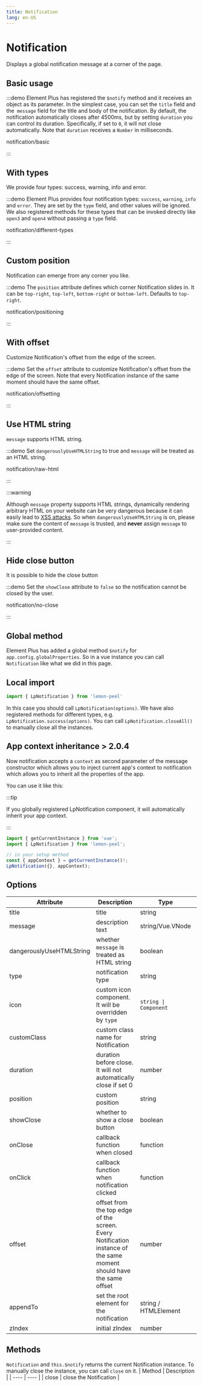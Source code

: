 ```yaml
---
title: Notification
lang: en-US
---
```


# Notification

Displays a global notification message at a corner of the page.

## Basic usage

:::demo Element Plus has registered the `$notify` method and it receives an object as its parameter. In the simplest case, you can set the `title` field and the` message` field for the title and body of the notification. By default, the notification automatically closes after 4500ms, but by setting `duration` you can control its duration. Specifically, if set to `0`, it will not close automatically. Note that `duration` receives a `Number` in milliseconds.

notification/basic

:::

## With types

We provide four types: success, warning, info and error.

:::demo Element Plus provides four notification types: `success`, `warning`, `info` and `error`. They are set by the `type` field, and other values will be ignored. We also registered methods for these types that can be invoked directly like `open3` and `open4` without passing a `type` field.

notification/different-types

:::

## Custom position

Notification can emerge from any corner you like.

:::demo The `position` attribute defines which corner Notification slides in. It can be `top-right`, `top-left`, `bottom-right` or `bottom-left`. Defaults to `top-right`.

notification/positioning

:::

## With offset

Customize Notification's offset from the edge of the screen.

:::demo Set the `offset` attribute to customize Notification's offset from the edge of the screen. Note that every Notification instance of the same moment should have the same offset.

notification/offsetting

:::

## Use HTML string

`message` supports HTML string.

:::demo Set `dangerouslyUseHTMLString` to true and `message` will be treated as an HTML string.

notification/raw-html

:::

:::warning

Although `message` property supports HTML strings, dynamically rendering arbitrary HTML on your website can be very dangerous because it can easily lead to [XSS attacks](https://en.wikipedia.org/wiki/Cross-site_scripting). So when `dangerouslyUseHTMLString` is on, please make sure the content of `message` is trusted, and **never** assign `message` to user-provided content.

:::

## Hide close button

It is possible to hide the close button

:::demo Set the `showClose` attribute to `false` so the notification cannot be closed by the user.

notification/no-close

:::

## Global method

Element Plus has added a global method `$notify` for `app.config.globalProperties`. So in a vue instance you can call `Notification` like what we did in this page.

## Local import

```javascript
import { LpNotification } from 'lemon-peel'
```

In this case you should call `LpNotification(options)`. We have also registered methods for different types, e.g. `LpNotification.success(options)`. You can call `LpNotification.closeAll()` to manually close all the instances.

## App context inheritance <lp-tag>> 2.0.4</lp-tag>

Now notification accepts a `context` as second parameter of the message constructor which allows you to inject current app's context to notification which allows you to inherit all the properties of the app.

You can use it like this:

:::tip

If you globally registered LpNotification component, it will automatically inherit your app context.

:::

```ts
import { getCurrentInstance } from 'vue';
import { LpNotification } from 'lemon-peel';

// in your setup method
const { appContext } = getCurrentInstance()!;
LpNotification({}, appContext);
```

## Options

| Attribute                | Description                                                                                                        | Type                  | Accepted Values                             | Default       |
| ------------------------ | ------------------------------------------------------------------------------------------------------------------ | --------------------- | ------------------------------------------- | ------------- |
| title                    | title                                                                                                              | string                | —                                           | —             |
| message                  | description text                                                                                                   | string/Vue.VNode      | —                                           | —             |
| dangerouslyUseHTMLString | whether `message` is treated as HTML string                                                                        | boolean               | —                                           | false         |
| type                     | notification type                                                                                                  | string                | success/warning/info/error                  | —             |
| icon                     | custom icon component. It will be overridden by `type`                                                             | `string \| Component` | —                                           | —             |
| customClass              | custom class name for Notification                                                                                 | string                | —                                           | —             |
| duration                 | duration before close. It will not automatically close if set 0                                                    | number                | —                                           | 4500          |
| position                 | custom position                                                                                                    | string                | top-right/top-left/bottom-right/bottom-left | top-right     |
| showClose                | whether to show a close button                                                                                     | boolean               | —                                           | true          |
| onClose                  | callback function when closed                                                                                      | function              | —                                           | —             |
| onClick                  | callback function when notification clicked                                                                        | function              | —                                           | —             |
| offset                   | offset from the top edge of the screen. Every Notification instance of the same moment should have the same offset | number                | —                                           | 0             |
| appendTo                 | set the root element for the notification                                                                          | string / HTMLElement  | -                                           | document.body |
| zIndex                   | initial zIndex                                                                                                     | number                | -                                           | 0             |

## Methods

`Notification` and `this.$notify` returns the current Notification instance. To manually close the instance, you can call `close` on it.
| Method | Description |
| ---- | ---- |
| close | close the Notification |
